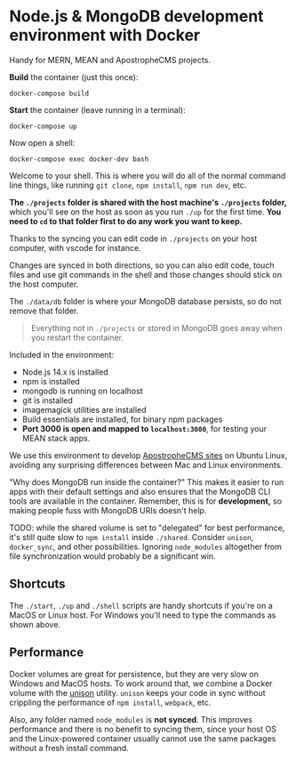 # Node.js & MongoDB development environment with Docker

Handy for MERN, MEAN and ApostropheCMS projects.

**Build** the container (just this once):

```
docker-compose build
```

**Start** the container (leave running in a terminal):

```
docker-compose up
```

Now open a shell:

```
docker-compose exec docker-dev bash
```

Welcome to your shell. This is where you will do all of the normal command
line things, like running `git clone`, `npm install`, `npm run dev`, etc.

**The `./projects` folder is shared with the host machine's `./projects` folder,**
which you'll see on the host as soon as you run `./up` for the first time.
**You need to `cd` to that folder first to do any work you want to keep.**

Thanks to the syncing you can edit code in `./projects` on your host
computer, with vscode for instance.

Changes are synced in both directions, so you can also edit code, touch
files and use git commands in the shell and those changes should stick
on the host computer.

The `./data/db` folder is where your MongoDB database persists, so do not
remove that folder.

> Everything not in `./projects` or stored in MongoDB goes away when you
> restart the container.

Included in the environment:

* Node.js 14.x is installed
* npm is installed
* mongodb is running on localhost
* git is installed
* imagemagick utilities are installed
* Build essentials are installed, for binary npm packages
* **Port 3000 is open and mapped to `localhost:3000`**, for testing your MEAN stack apps.

We use this environment to develop [ApostropheCMS sites](https://apostrophecms.com) on Ubuntu Linux, avoiding any surprising differences between Mac and Linux environments.

"Why does MongoDB run inside the container?" This makes it easier to run apps with their default settings and also ensures that the MongoDB CLI tools are available in the container. Remember, this is for **development,** so making people fuss with MongoDB URIs doesn't help.

TODO: while the shared volume is set to "delegated" for best performance, it's still quite slow to `npm install` inside `./shared`. Consider `unison`, `docker_sync`, and other possibilities. Ignoring `node_modules` altogether from file synchronization would probably be a significant win.

## Shortcuts

The `./start`, `./up` and `./shell` scripts are handy shortcuts if you're on a MacOS or Linux host. For Windows you'll need to type the commands as shown above.

## Performance

Docker volumes are great for persistence, but they are very slow on Windows and MacOS hosts. To work around that, we
combine a Docker volume with the [unison](https://www.cis.upenn.edu/~bcpierce/unison/) utility. `unison` keeps your
code in sync without crippling the performance of `npm install`, `webpack`, etc.

Also, any folder named `node_modules` is **not synced**. This improves performance and there is no benefit to syncing them,
since your host OS and the Linux-powered container usually cannot use the same packages without a fresh install command.

